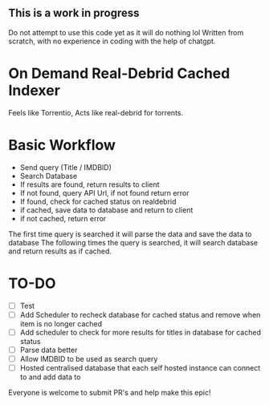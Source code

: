 ## This is a work in progress
Do not attempt to use this code yet as it will do nothing lol
Written from scratch, with no experience in coding with the help of chatgpt.

# On Demand Real-Debrid Cached Indexer
Feels like Torrentio, Acts like real-debrid for torrents.

# Basic Workflow
- Send query (Title / IMDBID)
- Search Database
- If results are found, return results to client
- If not found, query API Url, if not found return error
- If found, check for cached status on realdebrid
- if cached, save data to database and return to client
- if not cached, return error

The first time query is searched it will parse the data and save the data to database
The following times the query is searched, it will search database and return results as if cached.

# TO-DO
- [ ] Test
- [ ] Add Scheduler to recheck database for cached status and remove when item is no longer cached
- [ ] Add scheduler to check for more results for titles in database for cached status
- [ ] Parse data better
- [ ] Allow IMDBID to be used as search query
- [ ] Hosted centralised database that each self hosted instance can connect to and add data to

Everyone is welcome to submit PR's and help make this epic!
